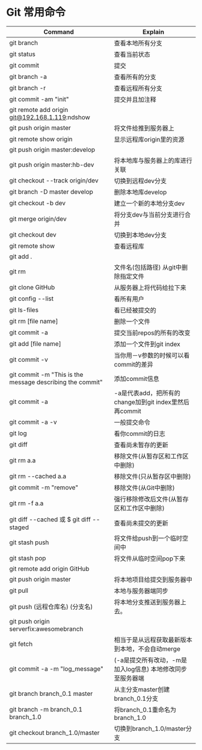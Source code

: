 # Git 常用命令

| Command | Explain |
| --- | --- |
| git branch | 查看本地所有分支 |
| git status | 查看当前状态 |
| git commit | 提交 |
| git branch -a | 查看所有的分支 |
| git branch -r | 查看远程所有分支 |
| git commit -am "init" | 提交并且加注释 |
| git remote add origin git@192.168.1.119:ndshow | |
| git push origin master | 将文件给推到服务器上 |
| git remote show origin | 显示远程库origin里的资源 |
| git push origin master:develop | |
| git push origin master:hb-dev | 将本地库与服务器上的库进行关联 |
| git checkout --track origin/dev | 切换到远程dev分支 |
| git branch -D master develop | 删除本地库develop |
| git checkout -b dev | 建立一个新的本地分支dev |
| git merge origin/dev | 将分支dev与当前分支进行合并 |
| git checkout dev | 切换到本地dev分支 |
| git remote show | 查看远程库 |
| git add . | |
| git rm | 文件名(包括路径) 从git中删除指定文件 |
| git clone GitHub | 从服务器上将代码给拉下来 |
| git config --list | 看所有用户 |
| git ls-files | 看已经被提交的 |
| git rm [file name] | 删除一个文件 |
| git commit -a | 提交当前repos的所有的改变 |
| git add [file name] | 添加一个文件到git index |
| git commit -v | 当你用－v参数的时候可以看commit的差异 |
| git commit -m "This is the message describing the commit" | 添加commit信息 |
| git commit -a | -a是代表add，把所有的change加到git index里然后再commit |
| git commit -a -v | 一般提交命令 |
| git log | 看你commit的日志 |
| git diff | 查看尚未暂存的更新 |
| git rm a.a | 移除文件(从暂存区和工作区中删除) |
| git rm --cached a.a | 移除文件(只从暂存区中删除) |
| git commit -m "remove" | 移除文件(从Git中删除) |
| git rm -f a.a | 强行移除修改后文件(从暂存区和工作区中删除) |
| git diff --cached 或 $ git diff --staged | 查看尚未提交的更新 |
| git stash push | 将文件给push到一个临时空间中 |
| git stash pop | 将文件从临时空间pop下来 |
| git remote add origin GitHub | |
| git push origin master | 将本地项目给提交到服务器中 |
| git pull | 本地与服务器端同步 |
| git push (远程仓库名) (分支名) | 将本地分支推送到服务器上去。 |
| git push origin serverfix:awesomebranch | |
| git fetch | 相当于是从远程获取最新版本到本地，不会自动merge |
| git commit -a -m "log_message" | (-a是提交所有改动，-m是加入log信息) 本地修改同步至服务器端 |
| git branch branch_0.1 master | 从主分支master创建branch_0.1分支 |
| git branch -m branch_0.1 branch_1.0 | 将branch_0.1重命名为branch_1.0 |
| git checkout branch_1.0/master | 切换到branch_1.0/master分支 |
